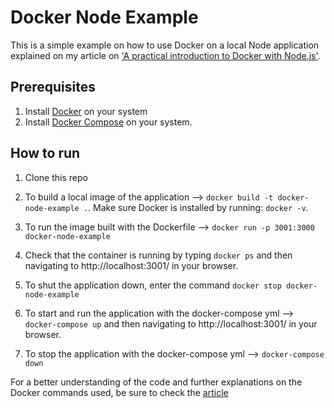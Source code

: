 # Docker Node Example

This is a simple example on how to use Docker on a local Node application explained on my article on ['A practical introduction to Docker with Node.js'](https://medium.com/@lauracorbi89/a-practical-introduction-to-docker-with-node-js-9c6fb7673e1f). 


## Prerequisites

1. Install [Docker](https://www.docker.com/) on your system
2. Install [Docker Compose](https://docs.docker.com/compose/) on your system.

## How to run

1. Clone this repo

2. To build a local image of the application --> `docker build -t docker-node-example .`. Make sure Docker is installed by running: `docker -v`.

3. To run the image built with the Dockerfile --> `docker run -p 3001:3000 docker-node-example`

4. Check that the container is running by typing `docker ps` and then navigating to http://localhost:3001/ in your browser.

5. To shut the application down, enter the command `docker stop docker-node-example`

6. To start and run the application with the docker-compose yml --> `docker-compose up` and then navigating to http://localhost:3001/ in your browser.

7. To stop the application with the docker-compose yml --> `docker-compose down`


For a better understanding of the code and further explanations on the Docker commands used, be sure to check the [article](https://medium.com/@lauracorbi89/a-practical-introduction-to-docker-with-node-js-9c6fb7673e1f) 
